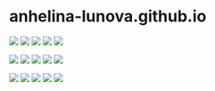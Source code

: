 # anhelina-lunova.github.io
![](http://github-profile-summary-cards.vercel.app/api/cards/profile-details?username=anhelina-lunova&theme=moltack)
![](http://github-profile-summary-cards.vercel.app/api/cards/repos-per-language?username=anhelina-lunova&theme=moltack)
![](http://github-profile-summary-cards.vercel.app/api/cards/most-commit-language?username=anhelina-lunova&theme=moltack)
![](http://github-profile-summary-cards.vercel.app/api/cards/stats?username=anhelina-lunova&theme=moltack)
![](http://github-profile-summary-cards.vercel.app/api/cards/productive-time?username=anhelina-lunova&theme=moltack&utcOffset=8)

![](http://github-profile-summary-cards.vercel.app/api/cards/profile-details?username=anhelina-lunova&theme=noctis_minimus)
![](http://github-profile-summary-cards.vercel.app/api/cards/repos-per-language?username=anhelina-lunova&theme=noctis_minimus)
![](http://github-profile-summary-cards.vercel.app/api/cards/most-commit-language?username=anhelina-lunova&theme=noctis_minimus)
![](http://github-profile-summary-cards.vercel.app/api/cards/stats?username=anhelina-lunova&theme=noctis_minimus)
![](http://github-profile-summary-cards.vercel.app/api/cards/productive-time?username=anhelina-lunova&theme=noctis_minimus&utcOffset=8)

![](http://github-profile-summary-cards.vercel.app/api/cards/profile-details?username=anhelina-lunova&theme=zenburn)
![](http://github-profile-summary-cards.vercel.app/api/cards/repos-per-language?username=anhelina-lunova&theme=zenburn)
![](http://github-profile-summary-cards.vercel.app/api/cards/most-commit-language?username=anhelina-lunova&theme=zenburn)
![](http://github-profile-summary-cards.vercel.app/api/cards/stats?username=anhelina-lunova&theme=zenburn)
![](http://github-profile-summary-cards.vercel.app/api/cards/productive-time?username=anhelina-lunova&theme=zenburn&utcOffset=8)
